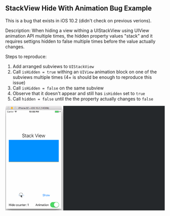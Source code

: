 ## StackView Hide With Animation Bug Example

This is a bug that exists in iOS 10.2 (didn't check on previous verions).

Description:
When hiding a view withing a UIStackView using UIView animation API multiple times, the hidden property values "stack" and it requires settigns hidden to false multiple times before the value actually changes.

Steps to reproduce:
	
1. Add arranged subviews to `UIStackView`
2. Call `isHidden = true` withing an `UIView` animation block on one of the subviews multiple times (4+ is should be enough to reproduce this issue)
3. Call `isHidden = false` on the same subview
4. Observe that it doesn't appear and still has `isHidden` set to `true`
5. Call `hidden = false` until the the property actually changes to `false`

![demostration](Demonstration.gif?raw=true)
